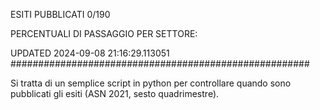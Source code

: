ESITI PUBBLICATI 0/190 

PERCENTUALI DI PASSAGGIO PER SETTORE:

UPDATED 2024-09-08 21:16:29.113051
###################################################### 

Si tratta di un semplice script in python per controllare quando sono pubblicati gli esiti (ASN 2021, sesto quadrimestre).

